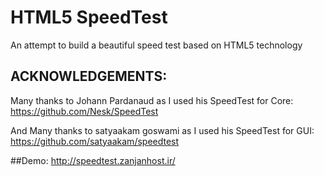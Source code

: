 HTML5 SpeedTest
==========================
An attempt to build a beautiful speed test based on HTML5 technology


## ACKNOWLEDGEMENTS:

Many thanks to Johann Pardanaud as I used his SpeedTest for Core:  
https://github.com/Nesk/SpeedTest

And Many thanks to satyaakam goswami as I used his SpeedTest for GUI:  
https://github.com/satyaakam/speedtest

##Demo:
http://speedtest.zanjanhost.ir/



